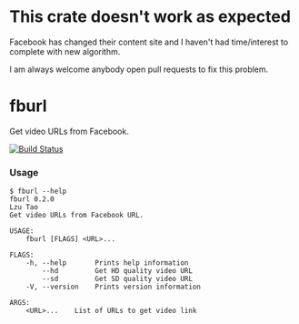 # This crate doesn't work as expected

Facebook has changed their content site and I haven't had time/interest to
complete with new algorithm.

I am always welcome anybody open pull requests to fix this problem.

# fburl

Get video URLs from Facebook.

[![Build Status][actions-badge]][actions-url]

[actions-badge]: https://github.com/lzutao/fburl-rs/workflows/Rust/badge.svg?branch=master&event=push
[actions-url]: https://github.com/lzutao/fburl-rs/actions

### Usage

```console
$ fburl --help
fburl 0.2.0
Lzu Tao
Get video URLs from Facebook URL.

USAGE:
    fburl [FLAGS] <URL>...

FLAGS:
    -h, --help       Prints help information
        --hd         Get HD quality video URL
        --sd         Get SD quality video URL
    -V, --version    Prints version information

ARGS:
    <URL>...    List of URLs to get video link
```
